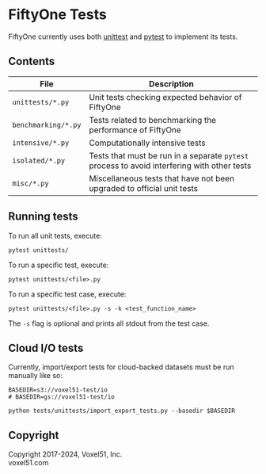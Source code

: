 # FiftyOne Tests

FiftyOne currently uses both
[unittest](https://docs.python.org/3/library/unittest.html) and
[pytest](https://docs.pytest.org/en/stable) to implement its tests.

## Contents

| File                | Description                                                                                 |
| ------------------- | ------------------------------------------------------------------------------------------- |
| `unittests/*.py`    | Unit tests checking expected behavior of FiftyOne                                           |
| `benchmarking/*.py` | Tests related to benchmarking the performance of FiftyOne                                   |
| `intensive/*.py`    | Computationally intensive tests                                                             |
| `isolated/*.py`     | Tests that must be run in a separate `pytest` process to avoid interfering with other tests |
| `misc/*.py`         | Miscellaneous tests that have not been upgraded to official unit tests                      |

## Running tests

To run all unit tests, execute:

```shell
pytest unittests/
```

To run a specific test, execute:

```shell
pytest unittests/<file>.py
```

To run a specific test case, execute:

```shell
pytest unittests/<file>.py -s -k <test_function_name>
```

The `-s` flag is optional and prints all stdout from the test case.

## Cloud I/O tests

Currently, import/export tests for cloud-backed datasets must be run manually
like so:

```shell
BASEDIR=s3://voxel51-test/io
# BASEDIR=gs://voxel51-test/io

python tests/unittests/import_export_tests.py --basedir $BASEDIR
```

## Copyright

Copyright 2017-2024, Voxel51, Inc.<br> voxel51.com

